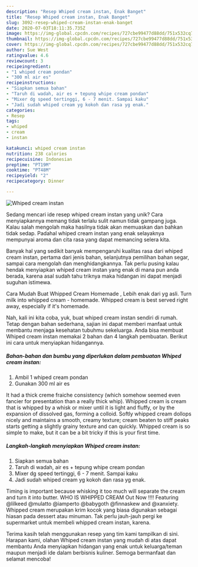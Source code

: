 ```yaml
---
description: "Resep Whiped cream instan, Enak Banget"
title: "Resep Whiped cream instan, Enak Banget"
slug: 3092-resep-whiped-cream-instan-enak-banget
date: 2020-07-03T18:11:35.735Z
image: https://img-global.cpcdn.com/recipes/727cbe99477d88dd/751x532cq70/whiped-cream-instan-foto-resep-utama.jpg
thumbnail: https://img-global.cpcdn.com/recipes/727cbe99477d88dd/751x532cq70/whiped-cream-instan-foto-resep-utama.jpg
cover: https://img-global.cpcdn.com/recipes/727cbe99477d88dd/751x532cq70/whiped-cream-instan-foto-resep-utama.jpg
author: Sue West
ratingvalue: 4.6
reviewcount: 3
recipeingredient:
- "1 whiped cream pondan"
- "300 ml air es"
recipeinstructions:
- "Siapkan semua bahan"
- "Taruh di wadah, air es + tepung whipe cream pondan"
- "Mixer dg speed tertinggi, 6 - 7 menit. Sampai kaku"
- "Jadi sudah whiped cream yg kokoh dan rasa yg enak."
categories:
- Resep
tags:
- whiped
- cream
- instan

katakunci: whiped cream instan 
nutrition: 238 calories
recipecuisine: Indonesian
preptime: "PT19M"
cooktime: "PT48M"
recipeyield: "2"
recipecategory: Dinner

---
```



![Whiped cream instan](https://img-global.cpcdn.com/recipes/727cbe99477d88dd/751x532cq70/whiped-cream-instan-foto-resep-utama.jpg)

Sedang mencari ide resep whiped cream instan yang unik? Cara menyiapkannya memang tidak terlalu sulit namun tidak gampang juga. Kalau salah mengolah maka hasilnya tidak akan memuaskan dan bahkan tidak sedap. Padahal whiped cream instan yang enak selayaknya mempunyai aroma dan cita rasa yang dapat memancing selera kita.

Banyak hal yang sedikit banyak mempengaruhi kualitas rasa dari whiped cream instan, pertama dari jenis bahan, selanjutnya pemilihan bahan segar, sampai cara mengolah dan menghidangkannya. Tak perlu pusing kalau hendak menyiapkan whiped cream instan yang enak di mana pun anda berada, karena asal sudah tahu triknya maka hidangan ini dapat menjadi suguhan istimewa.

Cara Mudah Buat Whipped Cream Homemade , Lebih enak dari yg asli. Turn milk into whipped cream - homemade. Whipped cream is best served right away, especially if it&#39;s homemade.


Nah, kali ini kita coba, yuk, buat whiped cream instan sendiri di rumah. Tetap dengan bahan sederhana, sajian ini dapat memberi manfaat untuk membantu menjaga kesehatan tubuhmu sekeluarga. Anda bisa membuat Whiped cream instan memakai 2 bahan dan 4 langkah pembuatan. Berikut ini cara untuk menyiapkan hidangannya.

<!--inarticleads1-->

##### Bahan-bahan dan bumbu yang diperlukan dalam pembuatan Whiped cream instan:

1. Ambil 1 whiped cream pondan
1. Gunakan 300 ml air es


It had a thick creme fraiche consistency (which somehow seemed even fancier for presentation than a really thick whip). Whipped cream is cream that is whipped by a whisk or mixer until it is light and fluffy, or by the expansion of dissolved gas, forming a colloid. Softly whipped cream dollops nicely and maintains a smooth, creamy texture; cream beaten to stiff peaks starts getting a slightly grainy texture and can quickly. Whipped cream is so simple to make, but it can be a bit tricky if this is your first time. 

<!--inarticleads2-->

##### Langkah-langkah menyiapkan Whiped cream instan:

1. Siapkan semua bahan
1. Taruh di wadah, air es + tepung whipe cream pondan
1. Mixer dg speed tertinggi, 6 - 7 menit. Sampai kaku
1. Jadi sudah whiped cream yg kokoh dan rasa yg enak.


Timing is important because whisking it too much will separate the cream and turn it into butter. WHO IS WHIPPED CREAM Out Now !!!! Featuring @lilkeed @mulatto @iamperto @babygoth @finnaskew and @xanxiety. Whipped cream merupakan krim kocok yang biasa digunakan sebagai hiasan pada dessert atau minuman. Tak perlu jauh-jauh pergi ke supermarket untuk membeli whipped cream instan, karena. 

Terima kasih telah menggunakan resep yang tim kami tampilkan di sini. Harapan kami, olahan Whiped cream instan yang mudah di atas dapat membantu Anda menyiapkan hidangan yang enak untuk keluarga/teman maupun menjadi ide dalam berbisnis kuliner. Semoga bermanfaat dan selamat mencoba!
